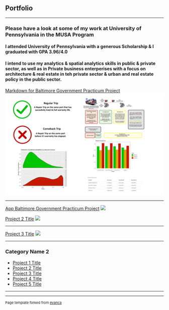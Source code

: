 ## Portfolio

---

### Please have a look at some of my work at University of Pennsylvania in the MUSA Program 
#### I attended University of Pennsylvania with a generous Scholarship & I graduated with GPA 3.96/4.0 
#### I intend to use my analytics & spatial analytics skills in public & private sector, as well as in Private business enterperises with a focus on architecture & real estate in teh private sector & urban and real estate policy in the public sector.


[Markdown for Baltimore Government Practicum Project](https://akshaypracticum.github.io/markdownbalt/)
<img src="images/AA111.png?raw=true"/>

---
[App Baltimore Government Practicum Project](https://akshaypracticum.github.io/practicum.github.io/)
<img src="images/dummy_thumbnail.jpg?raw=true"/>


[Project 2 Title](/pdf/sample_presentation.pdf)
<img src="images/dummy_thumbnail.jpg?raw=true"/>

---
[Project 3 Title](http://example.com/)
<img src="images/dummy_thumbnail.jpg?raw=true"/>

---

### Category Name 2

- [Project 1 Title](https://akshaypracticum.github.io/markdownbalt/)
- [Project 2 Title](https://akshaypracticum.github.io/practicum.github.io/)
- [Project 3 Title](http://example.com/)
- [Project 4 Title](http://example.com/)
- [Project 5 Title](http://example.com/)

---




---
<p style="font-size:11px">Page template forked from <a href="https://github.com/evanca/quick-portfolio">evanca</a></p>
<!-- Remove above link if you don't want to attibute -->

